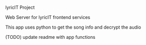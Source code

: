 lyricIT Project

Web Server for lyricIT frontend services

This app uses python to get the song info and decrypt the audio

(TODO)
update readme with app functions